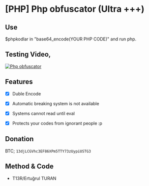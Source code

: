 # [PHP] Php obfuscator (Ultra +++)

<h2>Use</h2>

$phpkodlar in "base64_encode(YOUR PHP CODE)" and run php.

Testing Video,
---
[![Php obfuscator](https://1.bp.blogspot.com/-f_cC7-zXtPY/XoquA1u0HcI/AAAAAAAABCE/TQZYsYIVIUcvowgsywdhCZuRBxK_ypKjgCK4BGAsYHg/video-media-player-design_114579-839.jpg)](http://www.youtube.com/watch?v=)

Features
---

- [x] Duble Encode
- [x] Automatic breaking system is not available
- [x] Systems cannot read until eval
- [x] Protects your codes from ignorant people :p


Donation
---
BTC; `13djLCGVhc3EF86XPm5TTY73zUypiUSTG3`

Method & Code
---
* T13R/Ertuğrul TURAN

